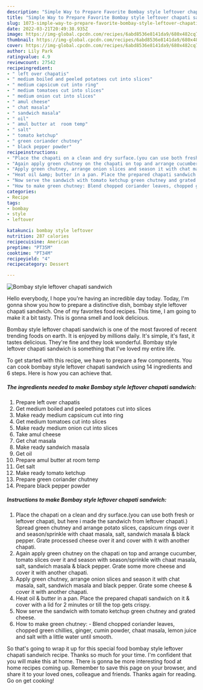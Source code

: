 ```yaml
---
description: "Simple Way to Prepare Favorite Bombay style leftover chapati sandwich"
title: "Simple Way to Prepare Favorite Bombay style leftover chapati sandwich"
slug: 1073-simple-way-to-prepare-favorite-bombay-style-leftover-chapati-sandwich
date: 2022-03-21T20:49:38.935Z
image: https://img-global.cpcdn.com/recipes/6abd8536e8141da9/680x482cq70/bombay-style-leftover-chapati-sandwich-recipe-main-photo.jpg
thumbnail: https://img-global.cpcdn.com/recipes/6abd8536e8141da9/680x482cq70/bombay-style-leftover-chapati-sandwich-recipe-main-photo.jpg
cover: https://img-global.cpcdn.com/recipes/6abd8536e8141da9/680x482cq70/bombay-style-leftover-chapati-sandwich-recipe-main-photo.jpg
author: Lily Park
ratingvalue: 4.9
reviewcount: 27542
recipeingredient:
- " left over chapatis"
- " medium boiled and peeled potatoes cut into slices"
- " medium capsicum cut into ring"
- " medium tomatoes cut into slices"
- " medium onion cut into slices"
- " amul cheese"
- " chat masala"
- " sandwich masala"
- " oil"
- " amul butter at  room temp"
- " salt"
- " tomato ketchup"
- " green coriander chutney"
- " black pepper powder"
recipeinstructions:
- "Place the chapati on a clean and dry surface.(you can use both fresh or leftover chapati, but here i made the sandwich from leftover chapati.) Spread green chutney and arrange potato slices, capsicum rings over it and season/sprinkle with chaat masala, salt, sandwich masala &amp; black pepper. Grate processed cheese over it and cover with it with another chapati."
- "Again apply green chutney on the chapati on top and arrange cucumber, tomato slices over it and season with season/sprinkle with chaat masala, salt, sandwich masala &amp; black pepper. Grate some more cheese and cover it with another chapati."
- "Apply green chutney, arrange onion slices and season it with chat masala, salt, sandwich masala and black pepper. Grate some cheese &amp; cover it with another chapati."
- "Heat oil &amp; butter in a pan. Place the prepared chapati sandwich on it &amp; cover with a lid for 2 minutes or till the top gets crispy."
- "Now serve the sandwich with tomato ketchup green chutney and grated cheese."
- "How to make green chutney: Blend chopped coriander leaves, chopped green chillies, ginger, cumin powder, chaat masala, lemon juice and salt with a little water until smooth."
categories:
- Recipe
tags:
- bombay
- style
- leftover

katakunci: bombay style leftover 
nutrition: 287 calories
recipecuisine: American
preptime: "PT35M"
cooktime: "PT34M"
recipeyield: "4"
recipecategory: Dessert

---
```



![Bombay style leftover chapati sandwich](https://img-global.cpcdn.com/recipes/6abd8536e8141da9/680x482cq70/bombay-style-leftover-chapati-sandwich-recipe-main-photo.jpg)

Hello everybody, I hope you're having an incredible day today. Today, I'm gonna show you how to prepare a distinctive dish, bombay style leftover chapati sandwich. One of my favorites food recipes. This time, I am going to make it a bit tasty. This is gonna smell and look delicious.

Bombay style leftover chapati sandwich is one of the most favored of recent trending foods on earth. It is enjoyed by millions daily. It's simple, it's fast, it tastes delicious. They're fine and they look wonderful. Bombay style leftover chapati sandwich is something that I've loved my entire life.




To get started with this recipe, we have to prepare a few components. You can cook bombay style leftover chapati sandwich using 14 ingredients and 6 steps. Here is how you can achieve that.

<!--inarticleads1-->

##### The ingredients needed to make Bombay style leftover chapati sandwich:

1. Prepare  left over chapatis
1. Get  medium boiled and peeled potatoes cut into slices
1. Make ready  medium capsicum cut into ring
1. Get  medium tomatoes cut into slices
1. Make ready  medium onion cut into slices
1. Take  amul cheese
1. Get  chat masala
1. Make ready  sandwich masala
1. Get  oil
1. Prepare  amul butter at  room temp
1. Get  salt
1. Make ready  tomato ketchup
1. Prepare  green coriander chutney
1. Prepare  black pepper powder




<!--inarticleads2-->

##### Instructions to make Bombay style leftover chapati sandwich:

1. Place the chapati on a clean and dry surface.(you can use both fresh or leftover chapati, but here i made the sandwich from leftover chapati.) Spread green chutney and arrange potato slices, capsicum rings over it and season/sprinkle with chaat masala, salt, sandwich masala &amp; black pepper. Grate processed cheese over it and cover with it with another chapati.
1. Again apply green chutney on the chapati on top and arrange cucumber, tomato slices over it and season with season/sprinkle with chaat masala, salt, sandwich masala &amp; black pepper. Grate some more cheese and cover it with another chapati.
1. Apply green chutney, arrange onion slices and season it with chat masala, salt, sandwich masala and black pepper. Grate some cheese &amp; cover it with another chapati.
1. Heat oil &amp; butter in a pan. Place the prepared chapati sandwich on it &amp; cover with a lid for 2 minutes or till the top gets crispy.
1. Now serve the sandwich with tomato ketchup green chutney and grated cheese.
1. How to make green chutney: - Blend chopped coriander leaves, chopped green chillies, ginger, cumin powder, chaat masala, lemon juice and salt with a little water until smooth.




So that's going to wrap it up for this special food bombay style leftover chapati sandwich recipe. Thanks so much for your time. I'm confident that you will make this at home. There is gonna be more interesting food at home recipes coming up. Remember to save this page on your browser, and share it to your loved ones, colleague and friends. Thanks again for reading. Go on get cooking!
